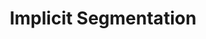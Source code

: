 ---
title: "Implicit Segmentation"

categories: ['']

tags: ['Implicit', 'Segmentation']

arwords: 'التقطيع الضمني'

arexps: []

enwords: ['Implicit Segmentation']

enexps: []

arlexicons: 'ق'

enlexicons: 'I'

authors: ['Ruqayya Roshdy']

translators: ['']

citations: 'تطبيقات الذكاء الاصطناعي في خدمة اللغة العربية'

sources: 'مركز الملك عبدالله بن عبدالعزيز الدولي لخدمة اللغة العربية'

word: "true"

slug: ""
---